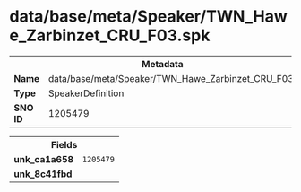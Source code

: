 <h1>data/base/meta/Speaker/TWN_Hawe_Zarbinzet_CRU_F03.spk</h1><table><tr><th colspan="100%">Metadata</th></tr><tr><td><b>Name</b></td><td>data/base/meta/Speaker/TWN_Hawe_Zarbinzet_CRU_F03.spk</td></tr><tr><td><b>Type</b></td><td>SpeakerDefinition</td></tr><tr><td><b>SNO ID</b></td><td>1205479</td></tr></table>

<table><tr><th colspan="100%">Fields</th></tr><tr><td><b>unk_ca1a658</b></td><td><code>1205479</code></td></tr><tr><td><b>unk_8c41fbd</b></td><td></td></tr></table>

